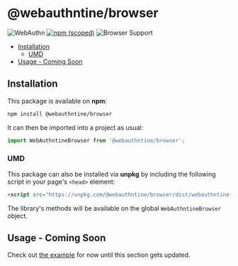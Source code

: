 <!-- omit in toc -->
# @webauthntine/browser
![WebAuthn](https://img.shields.io/badge/WebAuthn-Simplified-blueviolet?style=for-the-badge&logo=WebAuthn)
[![npm (scoped)](https://img.shields.io/npm/v/@webauthntine/browser?style=for-the-badge&logo=npm)](https://www.npmjs.com/package/@webauthntine/browser)
![Browser Support](https://img.shields.io/badge/Browser-ES2018+-brightgreen?style=for-the-badge&logo=Mozilla+Firefox)

- [Installation](#installation)
  - [UMD](#umd)
- [Usage - Coming Soon](#usage---coming-soon)

## Installation

This package is available on **npm**:

```sh
npm install @webauthntine/browser
```

It can then be imported into a project as usual:

```js
import WebAuthntineBrowser from '@webauthntine/browser';
```

### UMD

This package can also be installed via **unpkg** by including the following script in your page's `<head>` element:

```html
<script src="https://unpkg.com/@webauthntine/browser/dist/webauthntine-browser.min.js"></script>
```

The library's methods will be available on the global `WebAuthntineBrowser` object.

## Usage - Coming Soon

Check out [the example](../../example/public/) for now until this section gets updated.
